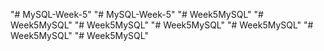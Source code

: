 "# MySQL-Week-5" 
"# MySQL-Week-5" 
"# Week5MySQL" 
"# Week5MySQL" 
"# Week5MySQL" 
"# Week5MySQL" 
"# Week5MySQL" 
"# Week5MySQL" 
"# Week5MySQL" 
